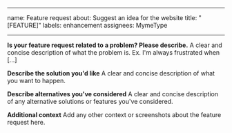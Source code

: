 <!-- SPDX-FileCopyrightText: 2025 Alexandru Mihai Buzduc <lalibuzduc@gmail.com> -->
<!-- SPDX-License-Identifier: CC0-1.0 -->

---
name: Feature request
about: Suggest an idea for the website
title: "[FEATURE]"
labels: enhancement
assignees: MymeType

---

**Is your feature request related to a problem? Please describe.**
A clear and concise description of what the problem is. Ex. I'm always frustrated when [...]

**Describe the solution you'd like**
A clear and concise description of what you want to happen.

**Describe alternatives you've considered**
A clear and concise description of any alternative solutions or features you've considered.

**Additional context**
Add any other context or screenshots about the feature request here.
